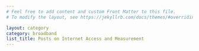 ```yaml
---
# Feel free to add content and custom Front Matter to this file.
# To modify the layout, see https://jekyllrb.com/docs/themes/#overriding-theme-defaults

layout: category
category: broadband
list_title: Posts on Internet Access and Measurement
---
```

